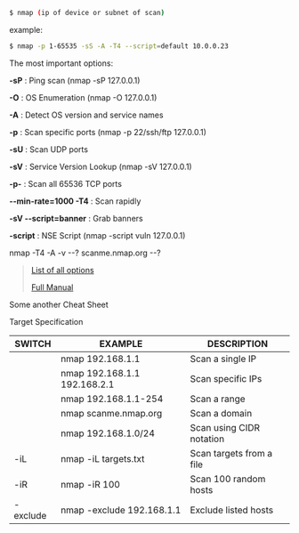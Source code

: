 
```sh
$ nmap (ip of device or subnet of scan)
```

example:
```sh
$ nmap -p 1-65535 -sS -A -T4 --script=default 10.0.0.23
```


The most important options:

**-sP** : Ping scan (nmap -sP 127.0.0.1)

**-O** : OS Enumeration (nmap -O 127.0.0.1)

**-A** : Detect OS version and service names

**-p** : Scan specific ports (nmap -p 22/ssh/ftp 127.0.0.1)

**-sU** : Scan UDP ports

**-sV** : Service Version Lookup (nmap -sV 127.0.0.1)

**-p-** : Scan all 65536 TCP ports

**--min-rate=1000 -T4** : Scan rapidly

**-sV --script=banner** : Grab banners

**-script** : NSE Script (nmap -script vuln 127.0.0.1)

nmap -T4 -A -v --?
scanme.nmap.org --?


> [List of all options](https://svn.nmap.org/nmap/docs/nmap.usage.txt)
> 
> [Full Manual](https://nmap.org/book/man.html)




Some another Cheat Sheet



Target Specification

|SWITCH|EXAMPLE|DESCRIPTION|
|---|---|---|
||nmap 192.168.1.1|Scan a single IP|
||nmap 192.168.1.1 192.168.2.1|Scan specific IPs|
||nmap 192.168.1.1-254|Scan a range|
||nmap scanme.nmap.org|Scan a domain|
||nmap 192.168.1.0/24|Scan using CIDR notation|
|-iL|nmap -iL targets.txt|Scan targets from a file|
|-iR|nmap -iR 100|Scan 100 random hosts|
|-exclude|nmap -exclude 192.168.1.1|Exclude listed hosts|



